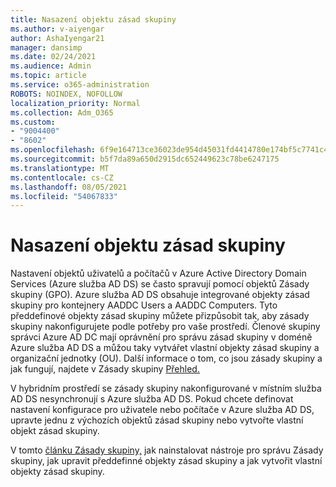 ```yaml
---
title: Nasazení objektu zásad skupiny
ms.author: v-aiyengar
author: AshaIyengar21
manager: dansimp
ms.date: 02/24/2021
ms.audience: Admin
ms.topic: article
ms.service: o365-administration
ROBOTS: NOINDEX, NOFOLLOW
localization_priority: Normal
ms.collection: Adm_O365
ms.custom:
- "9004400"
- "8602"
ms.openlocfilehash: 6f9e164713ce36023de954d45031fd4414780e174bf5c7741c4aec274a65b32e
ms.sourcegitcommit: b5f7da89a650d2915dc652449623c78be6247175
ms.translationtype: MT
ms.contentlocale: cs-CZ
ms.lasthandoff: 08/05/2021
ms.locfileid: "54067833"
---
```

# <a name="gpo-deployment"></a>Nasazení objektu zásad skupiny

Nastavení objektů uživatelů a počítačů v Azure Active Directory Domain Services (Azure služba AD DS) se často spravují pomocí objektů Zásady skupiny (GPO). Azure služba AD DS obsahuje integrované objekty zásad skupiny pro kontejnery AADDC Users a AADDC Computers. Tyto předdefinové objekty zásad skupiny můžete přizpůsobit tak, aby zásady skupiny nakonfigurujete podle potřeby pro vaše prostředí. Členové skupiny správci Azure AD DC mají oprávnění pro správu zásad skupiny v doméně Azure služba AD DS a můžou taky vytvářet vlastní objekty zásad skupiny a organizační jednotky (OU). Další informace o tom, co jsou zásady skupiny a jak fungují, najdete v Zásady skupiny [Přehled.](https://docs.microsoft.com/previous-versions/windows/it-pro/windows-server-2012-R2-and-2012/hh831791(v=ws.11))

V hybridním prostředí se zásady skupiny nakonfigurované v místním služba AD DS nesynchronují s Azure služba AD DS. Pokud chcete definovat nastavení konfigurace pro uživatele nebo počítače v Azure služba AD DS, upravte jednu z výchozích objektů zásad skupiny nebo vytvořte vlastní objekt zásad skupiny.

V tomto [článku Zásady skupiny,](https://docs.microsoft.com/azure/active-directory-domain-services/manage-group-policy) jak nainstalovat nástroje pro správu Zásady skupiny, jak upravit předdefinné objekty zásad skupiny a jak vytvořit vlastní objekty zásad skupiny.
